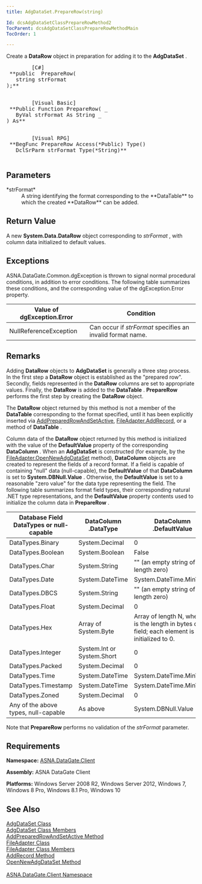 ```yaml
---
title: AdgDataSet.PrepareRow(string)

Id: dcsAdgDataSetClassPrepareRowMethod2
TocParent: dcsAdgDataSetClassPrepareRowMethodMain
TocOrder: 1

---
```


Create a **DataRow** object in preparation for adding it to the **AdgDataSet** .
<pre class="prettyprint">
        <span class="lang">[C#]</span>
 **public  PrepareRow(
   string strFormat
);** 
      </pre>
<pre class="prettyprint">
        <span class="lang">[Visual Basic] </span>
 **Public Function PrepareRow( _
   ByVal strFormat As String _
) As** 
      </pre>
<pre class="prettyprint">
        <span class="lang">[Visual RPG]</span>
 **BegFunc PrepareRow Access(*Public) Type()
   DclSrParm strFormat Type(*String)** 
      </pre>

## Parameters

<dl>
        <dt>
          <span> *strFormat* 
          </span>
        </dt>
        <dd>
          <span/>A string identifying the format corresponding to the **DataTable**  to which the created **DataRow**  can be 
						added.
					</dd>
</dl>

## Return Value

A new **System.Data.DataRow** object corresponding to *strFormat* , with column data initialized to default values.
## Exceptions

ASNA.DataGate.Common.dgException is thrown to signal normal procedural conditions, in addition to error conditions. The following table summarizes these conditions, and the corresponding value of the dgException.Error property.
<br />



| Value of dgException.Error | Condition |
| ---- | ---- |
| NullReferenceException | Can occur if *strFormat* specifies an invalid format name. |



## Remarks

Adding **DataRow** objects to **AdgDataSet** is generally a three step process. In the first step a **DataRow** object is established as the "prepared row". Secondly, fields represented in the **DataRow** columns are set to appropriate values. Finally, the **DataRow** is added to the **DataTable** . **PrepareRow** performs the first step by creating the **DataRow** object.

The **DataRow** object returned by this method is not a member of the **DataTable** corresponding to the format specified, until it has been explicitly inserted via [ AddPreparedRowAndSetActive](adg-dataset-class-add-prepared-row-and-set-active-method.html), [ FileAdapter.AddRecord](file-adapter-class-add-record-method.html), or a method of **DataTable** .

Column data of the **DataRow** object returned by this method is initialized with the value of the **DefaultValue** property of the corresponding **DataColumn** . When an **AdgDataSet** is constructed (for example, by the [FileAdapter.OpenNewAdgDataSet](file-adapter-class-open-new-adg-dataset-method.html) method), **DataColumn** objects are created to represent the fields of a record format. If a field is capable of containing "null" data (null-capable), the **DefaultValue** of that **DataColumn** is set to **System.DBNull.Value** . Otherwise, the **DefaultValue** is set to a reasonable "zero value" for the data type representing the field. The following table summarizes format field types, their corresponding natural .NET type representations, and the **DefaultValue** property contents used to initialize the column data in **PrepareRow** .
<br />



| Database Field DataTypes or null-capable | DataColumn<br /> 											.DataType | DataColumn<br /> 											.DefaultValue |
| ---- | ---- | ---- |
| DataTypes.Binary | System.Decimal | 0 |
| DataTypes.Boolean | System.Boolean | False |
| DataTypes.Char | System.String | "" (an empty string of length zero) |
| DataTypes.Date | System.DateTime | System.DateTime.MinValue |
| DataTypes.DBCS | System.String | "" (an empty string of length zero) |
| DataTypes.Float | System.Decimal | 0 |
| DataTypes.Hex | Array of System.Byte | Array of length N, where N is the length in bytes of the field; each element is  											initialized to 0. |
| DataTypes.Integer | System.Int or System.Short | 0 |
| DataTypes.Packed | System.Decimal | 0 |
| DataTypes.Time | System.DateTime | System.DateTime.MinValue |
| DataTypes.Timestamp | System.DateTime | System.DateTime.MinValue |
| DataTypes.Zoned | System.Decimal | 0 |
| Any of the above types, null-capable | As above | System.DBNull.Value |



Note that **PrepareRow** performs no validation of the *strFormat* parameter.
## Requirements

**Namespace:** [ASNA.DataGate.Client](datagate-client-namespace.html) 

**Assembly:** ASNA DataGate Client

**Platforms:** Windows Server 2008 R2, Windows Server 2012, Windows 7, Windows 8 Pro, Windows 8.1 Pro, Windows 10
## See Also


[AdgDataSet Class](adg-dataset-class.html)
      <br />
[AdgDataSet Class Members](adg-dataset-members.html)
      <br />
      [AddPreparedRowAndSetActive 
					Method](adg-dataset-class-add-prepared-row-and-set-active-method.html)
      <br />
[FileAdapter Class](file-adapter-class.html)
      <br />
[FileAdapter Class Members](file-adapter-members.html)
      <br />
[AddRecord Method](file-adapter-class-add-record-method.html)
      <br />
[OpenNewAdgDataSet Method](file-adapter-class-open-new-adg-dataset-method.html)
      <br />
      <br />
[ASNA.DataGate.Client Namespace](datagate-client-namespace.html)

